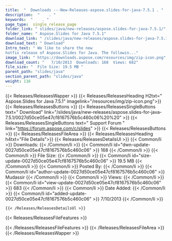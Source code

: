 ```yaml
---
title:  "  Downloads ---New-Releases-aspose.slides-for-java-7.5.1 . " 
description:  "    . " 
keywords:  "    . " 
page_type:  single_release_page
folder_link: " slides/java/new-releases/aspose.slides-for-java-7.5.1/"
folder_name: " Aspose.Slides for Java 7.5.1"
download_link: " /slides/java/new-releases/aspose.slides-for-java-7.5.1/0027d50ce05e47cf8167576b5c460c06"
download_text: " Download"
Intro_text: " We like to share the new
hotfix release of Aspose.Slides for Java. The followin..."
image_link: " https://downloads.aspose.com/resources/img/zip-icon.png"
download_count: "   7/10/2013  Downloads: 168  Views: 682"
file_size: "  File Size: 19.5 MB "
parent_path: "slides/java"
section_parent_path: "slides/java"
weight: 116 
---
```


{{< Releases/ReleasesWapper >}}
  {{< Releases/ReleasesHeading H2txt=" Aspose.Slides for Java 7.5.1" imagelink="/resources/img/zip-icon.png">}}
  {{< Releases/ReleasesButtons >}}
    {{< Releases/ReleasesSingleButtons text=" Download" link="/slides/java/new-releases/aspose.slides-for-java-7.5.1/0027d50ce05e47cf8167576b5c460c06%20%20" >}}
    {{< Releases/ReleasesSingleButtons text=" Support Forum " link="https://forum.aspose.com/c/slides" >}}
  {{< Releases/ReleasesButtons >}}
  {{< Releases/ReleasesFileArea >}}
    {{< Releases/ReleasesHeading h4txt="File Details">}}
    {{< Releases/ReleasesDetailsUl >}}
            {{< Common/li  >}} Downloads: {{< /Common/li >}} 
      {{< Common/li id="dwn-update-0027d50ce05e47cf8167576b5c460c06" >}} 168 {{< /Common/li >}} 
      {{< Common/li  >}} File Size: {{< /Common/li >}} 
      {{< Common/li id="size-update-0027d50ce05e47cf8167576b5c460c06" >}} 19.5 MB {{< /Common/li >}} 
      {{< Common/li  >}} Posted By: {{< /Common/li >}} 
      {{< Common/li id="author-update-0027d50ce05e47cf8167576b5c460c06" >}} Mudassir {{< /Common/li >}} 
      {{< Common/li  >}} Views: {{< /Common/li >}} 
      {{< Common/li id="view-update-0027d50ce05e47cf8167576b5c460c06" >}} 683 {{< /Common/li >}} 
      {{< Common/li  >}} Date Added: {{< /Common/li >}} 
      {{< Common/li id="added-update-0027d50ce05e47cf8167576b5c460c06" >}} 7/10/2013 {{< /Common/li >}} 

    {{< /Releases/ReleasesDetailsUl >}}

  {{< Releases/ReleasesFileFeatures >}}
      
  {{< /Releases/ReleasesFileFeatures >}}
 {{< /Releases/ReleasesFileArea >}}
{{< /Releases/ReleasesWapper >}}


